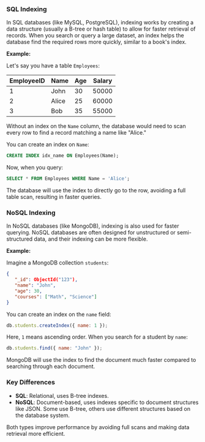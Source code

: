 ### SQL Indexing

In SQL databases (like MySQL, PostgreSQL), indexing works by creating a data structure (usually a B-tree or hash table) to allow for faster retrieval of records. When you search or query a large dataset, an index helps the database find the required rows more quickly, similar to a book's index.

**Example:**

Let's say you have a table `Employees`:

| EmployeeID | Name  | Age | Salary |
| ---------- | ----- | --- | ------ |
| 1          | John  | 30  | 50000  |
| 2          | Alice | 25  | 60000  |
| 3          | Bob   | 35  | 55000  |

Without an index on the `Name` column, the database would need to scan every row to find a record matching a name like "Alice."

You can create an index on `Name`:

```sql
CREATE INDEX idx_name ON Employees(Name);
```

Now, when you query:

```sql
SELECT * FROM Employees WHERE Name = 'Alice';
```

The database will use the index to directly go to the row, avoiding a full table scan, resulting in faster queries.

### NoSQL Indexing

In NoSQL databases (like MongoDB), indexing is also used for faster querying. NoSQL databases are often designed for unstructured or semi-structured data, and their indexing can be more flexible.

**Example:**

Imagine a MongoDB collection `students`:

```json
{
   "_id": ObjectId("123"),
   "name": "John",
   "age": 30,
   "courses": ["Math", "Science"]
}
```

You can create an index on the `name` field:

```js
db.students.createIndex({ name: 1 });
```

Here, `1` means ascending order. When you search for a student by `name`:

```js
db.students.find({ name: "John" });
```

MongoDB will use the index to find the document much faster compared to searching through each document.

### Key Differences

- **SQL**: Relational, uses B-tree indexes.
- **NoSQL**: Document-based, uses indexes specific to document structures like JSON. Some use B-tree, others use different structures based on the database system.

Both types improve performance by avoiding full scans and making data retrieval more efficient.
